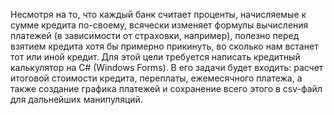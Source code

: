 Несмотря на то, что каждый банк считает проценты, начисляемые к сумме кредита по-своему, всячески изменяет формулы вычисления платежей (в зависимости от страховки, например), полезно перед взятием кредита хотя бы примерно прикинуть, во сколько нам встанет тот или иной кредит. Для этой цели требуется написать кредитный калькулятор на C# (Windows Forms).
В его задачи будет входить: расчет итоговой стоимости кредита, переплаты, ежемесячного платежа, а также создание графика платежей и сохранение всего этого в csv-файл для дальнейших манипуляций.
